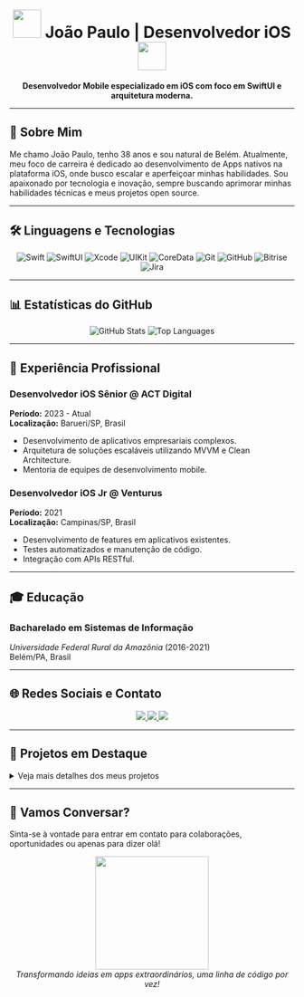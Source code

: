 <!-- Header -->
<h1 align="center">
  <img src="https://media.giphy.com/media/WUlplcMpOCEmTGBtBW/giphy.gif" width="50"> 
  João Paulo | Desenvolvedor iOS
  <img src="https://media.giphy.com/media/WUlplcMpOCEmTGBtBW/giphy.gif" width="50">
</h1>

<p align="center">
  <strong>Desenvolvedor Mobile especializado em iOS com foco em SwiftUI e arquitetura moderna.</strong>
</p>

---

## 📝 Sobre Mim

Me chamo João Paulo, tenho 38 anos e sou natural de Belém. Atualmente, meu foco de carreira é dedicado ao desenvolvimento de Apps nativos na plataforma iOS, onde busco escalar e aperfeiçoar minhas habilidades. 
Sou apaixonado por tecnologia e inovação, sempre buscando aprimorar minhas habilidades técnicas e meus projetos open source.

---

## 🛠️ Linguagens e Tecnologias

<div align="center">
  
  <!-- Icons and badges -->
  <img alt="Swift" src="https://img.shields.io/badge/Swift-F54A27?style=for-the-badge&logo=swift&logoColor=white" />
  <img alt="SwiftUI" src="https://img.shields.io/badge/SwiftUI-FFAC45?style=for-the-badge&logo=swiftui&logoColor=white" />
  <img alt="Xcode" src="https://img.shields.io/badge/Xcode-1575F9?style=for-the-badge&logo=xcode&logoColor=white" />
  <img alt="UIKit" src="https://img.shields.io/badge/UIKit-007ACC?style=for-the-badge&logo=uikit&logoColor=white" />
  <img alt="CoreData" src="https://img.shields.io/badge/CoreData-FA7343?style=for-the-badge&logo=coredata&logoColor=white" />
  <img alt="Git" src="https://img.shields.io/badge/Git-F05032?style=for-the-badge&logo=git&logoColor=white" />
  <img alt="GitHub" src="https://img.shields.io/badge/GitHub-181717?style=for-the-badge&logo=github&logoColor=white" />
  <img alt="Bitrise" src="https://img.shields.io/badge/Bitrise-421560?style=for-the-badge&logo=bitrise&logoColor=white" />
  <img alt="Jira" src="https://img.shields.io/badge/Jira-0052CC?style=for-the-badge&logo=jira&logoColor=white" />
  
</div>

---

## 📊 Estatísticas do GitHub

<div align="center">
  
  <!-- GitHub Stats -->
  <img src="https://github-readme-stats.vercel.app/api?username=jplima30&show_icons=true&theme=radical&count_private=true" alt="GitHub Stats" />
  
  <!-- Top Languages -->
  <img src="https://github-readme-stats.vercel.app/api/top-langs/?username=jplima30&layout=compact&theme=radical" alt="Top Languages" />
  
</div>

---

## 💼 Experiência Profissional

### **Desenvolvedor iOS Sênior @ ACT Digital**
**Período:** 2023 - Atual  
**Localização:** Barueri/SP, Brasil  
- Desenvolvimento de aplicativos empresariais complexos.
- Arquitetura de soluções escaláveis utilizando MVVM e Clean Architecture.
- Mentoria de equipes de desenvolvimento mobile.

### **Desenvolvedor iOS Jr @ Venturus**
**Período:** 2021  
**Localização:** Campinas/SP, Brasil  
- Desenvolvimento de features em aplicativos existentes.
- Testes automatizados e manutenção de código.
- Integração com APIs RESTful.

---

## 🎓 Educação

### **Bacharelado em Sistemas de Informação**
*Universidade Federal Rural da Amazônia* (2016-2021)  
Belém/PA, Brasil  

---

## 🌐 Redes Sociais e Contato

<div align="center">
  
  <!-- Social Media Links -->
  <a href="https://www.linkedin.com/in/jpdeveloper/">
    <img src="https://img.shields.io/badge/LinkedIn-0077B5?style=for-the-badge&logo=linkedin&logoColor=white" />
  </a>
  <a href="https://wa.me/5591989385611?text=Olá! João Paulo">
    <img src="https://img.shields.io/badge/WhatsApp-25D366?style=for-the-badge&logo=whatsapp&logoColor=white" />
  </a>
  <a href="mailto:joaopaulo@email.com">
    <img src="https://img.shields.io/badge/Email-D14836?style=for-the-badge&logo=gmail&logoColor=white" />
  </a>
  
</div>

---

## 🚀 Projetos em Destaque

<details>
<summary>Veja mais detalhes dos meus projetos</summary>

| Projeto | Descrição | Tecnologias |
|---------|-----------|------------|
| **FinanceTracker** | App de gestão financeira pessoal | SwiftUI, CoreData, Charts |
| **HealthMonitor** | Monitoramento de saúde e atividades físicas | HealthKit, WatchKit |
| **E-commerce Pro** | Plataforma de vendas mobile | API REST, Pagamentos, Push Notifications |

</details>

---

## 🤝 Vamos Conversar?

Sinta-se à vontade para entrar em contato para colaborações, oportunidades ou apenas para dizer olá!

<p align="center">
  <img src="https://media.giphy.com/media/L8K62iTDkzGX6/giphy.gif" width="200" />
  <br>
  <em>Transformando ideias em apps extraordinários, uma linha de código por vez!</em>
</p>
